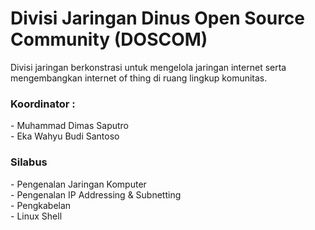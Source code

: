 # Divisi Jaringan Dinus Open Source Community (DOSCOM)
Divisi jaringan berkonstrasi untuk mengelola jaringan internet serta mengembangkan internet of thing di ruang lingkup komunitas.
<h3>Koordinator :</h3>
- Muhammad Dimas Saputro <br>
- Eka Wahyu Budi Santoso
<h3>Silabus</h3>
- Pengenalan Jaringan Komputer <br>
- Pengenalan IP Addressing & Subnetting <br>
- Pengkabelan <br>
- Linux Shell <br>
